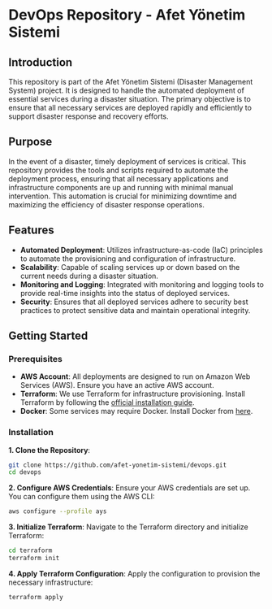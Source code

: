 # DevOps Repository - Afet Yönetim Sistemi

## Introduction

This repository is part of the Afet Yönetim Sistemi (Disaster Management System) project. It is designed to handle the automated deployment of essential services during a disaster situation. The primary objective is to ensure that all necessary services are deployed rapidly and efficiently to support disaster response and recovery efforts.

## Purpose

In the event of a disaster, timely deployment of services is critical. This repository provides the tools and scripts required to automate the deployment process, ensuring that all necessary applications and infrastructure components are up and running with minimal manual intervention. This automation is crucial for minimizing downtime and maximizing the efficiency of disaster response operations.

## Features

- **Automated Deployment**: Utilizes infrastructure-as-code (IaC) principles to automate the provisioning and configuration of infrastructure.
- **Scalability**: Capable of scaling services up or down based on the current needs during a disaster situation.
- **Monitoring and Logging**: Integrated with monitoring and logging tools to provide real-time insights into the status of deployed services.
- **Security**: Ensures that all deployed services adhere to security best practices to protect sensitive data and maintain operational integrity.

## Getting Started

### Prerequisites

- **AWS Account**: All deployments are designed to run on Amazon Web Services (AWS). Ensure you have an active AWS account.
- **Terraform**: We use Terraform for infrastructure provisioning. Install Terraform by following the [official installation guide](https://learn.hashicorp.com/tutorials/terraform/install-cli).
- **Docker**: Some services may require Docker. Install Docker from [here](https://docs.docker.com/get-docker/).

### Installation

**1. Clone the Repository**:
   ```sh
   git clone https://github.com/afet-yonetim-sistemi/devops.git
   cd devops
   ```

**2. Configure AWS Credentials**:
Ensure your AWS credentials are set up. You can configure them using the AWS CLI:

   ```sh
   aws configure --profile ays
   ```

**3. Initialize Terraform**:
Navigate to the Terraform directory and initialize Terraform:
   ```sh
   cd terraform
   terraform init
   ```

**4. Apply Terraform Configuration**:
Apply the configuration to provision the necessary infrastructure:
   ```sh
   terraform apply
   ```